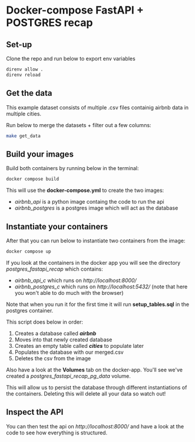 # Docker-compose FastAPI + POSTGRES recap

## Set-up

Clone the repo and run below to export env variables

```bash
direnv allow .
direnv reload
```

## Get the data

This example dataset consists of multiple .csv files containig airbnb data in multiple cities.

Run below to merge the datasets + filter out a few columns:

```bash
make get_data
```

## Build your images

Build both containers by running below in the terminal:

```bash
docker compose build
```

This will use the **docker-compose.yml** to create the two images:
- *airbnb_api* is a python image containg the code to run the api
- *airbnb_postgres* is a postgres image which will act as the database

## Instantiate your containers

After that you can run below to instantiate two containers from the image:
```bash
docker compose up
```

If you look at the containers in the docker app you will see the directory *postgres_fastapi_recap* which contains:
- *airbnb_api_c* which runs on *http://localhost:8000/*
- *airbnb_postgres_c* which runs on *http://localhost:5432/* (note that here you won't able to do much with the browser)


Note that when you run it for the first time it will run **setup_tables.sql** in the postgres container.

This script does below in order:
1. Creates a database called ***airbnb***
2. Moves into that newly created database
3. Creates an empty table called ***cities*** to populate later
4. Populates the database with our merged.csv
5. Deletes the csv from the image

Also have a look at the **Volumes** tab on the docker-app. You'll see we've created a *postgres_fastapi_recap_pg_data* volume.

This will allow us to persist the database through different instantiations of the containers. Deleting this will delete all your data so watch out!

## Inspect the API

You can then test the api on *http://localhost:8000/* and have a look at the code to see how everything is structured.

